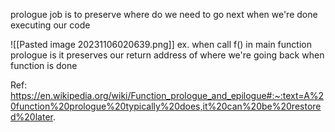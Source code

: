 prologue job is to preserve where do we need to go next when we're done executing our code

![[Pasted image 20231106020639.png]]
ex. when call f() in main
function prologue is it preserves our return address of where we're going back when function is done

Ref: https://en.wikipedia.org/wiki/Function_prologue_and_epilogue#:~:text=A%20function%20prologue%20typically%20does,it%20can%20be%20restored%20later.